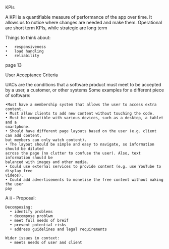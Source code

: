 KPIs

A KPI is a quantifiable measure of performance of the app over time. It allows us to notice where changes are needed and make them. Operational are short term KPIs, while strategic are long term

Things to think about:
```
•	responsiveness 
•	load handling
•	reliability
```

page 13

User Acceptance Criteria

UACs are the conditions that a software product must meet to be accepted by a user, a customer, or other systems
Some examples for a different piece of software:
```
•Must have a membership system that allows the user to access extra content.
• Must allow clients to add new content without touching the code.
• Must be compatible with various devices, such as a desktop, a tablet and a
smartphone.
• Should have different page layouts based on the user (e.g. client can add content,
but members can only watch content).
• The layout should be simple and easy to navigate, so information should be diluted
across the page (no clutter to confuse the user). Also, text information should be
balanced with images and other media.
• Could use external services to provide content (e.g. use YouTube to display free
videos).
• Could add advertisements to monetise the free content without making the user
pay
```

A ii - Proposal:

```
Decomposing:
  • identify problems
  • decompose problwm
  • meet full needs of breif
  • prevent potential risks
  • address guidelines and legal requirements
  
Wider issues in context:
  • meets needs of user and client
```
